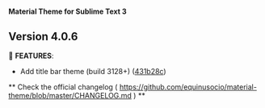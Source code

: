 #### Material Theme for Sublime Text 3

## Version 4.0.6

📣 **FEATURES**:
  * Add title bar theme (build 3128+) ([431b28c](https://github.com/equinusocio/material-theme/commit/431b28c))



** Check the official changelog ( https://github.com/equinusocio/material-theme/blob/master/CHANGELOG.md  ) **
